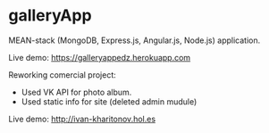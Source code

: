 # galleryApp
MEAN-stack (MongoDB, Express.js, Angular.js, Node.js) application.

Live demo: https://galleryappedz.herokuapp.com

Reworking сomercial project:
  - Used VK API for photo album.
  - Used static info for site (deleted admin mudule)
  
Live demo: http://ivan-kharitonov.hol.es
